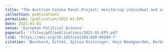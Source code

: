```yaml
---
title: "The Austrian Corona Panel Project: monitoring individual and societal dynamics amidst the COVID-19 crisis"
collection: publications
permalink: /publication/2021-01-EPS
date: 2021-01-01
venue: 'European Political Science'
paperurl: '/files/pdf/publications/2021-01-EPS.pdf'
link: 'https://doi.org/10.1057/s41304-020-00294-7'
citation: 'Bernhard, Kittel, Sylvia Kritzinger, Hajo Boomgaarden, Barbara Prainsack, Jakob-Moritz Eberl,Fabian Kalleitner, Noëlle S. Lebernegg, Julia Partheymüller, Carolina Plescia, David D. Schiestl, and Lukas Schlogl. 2021. &quot;The Austrian Corona Panel Project: monitoring individual and societal dynamics amidst the COVID-19 crisis.&quot; <i>European Political Science</i> 20(1): 318-344.  doi.org/10.1057/s41304-020-00294-7'
---
```


